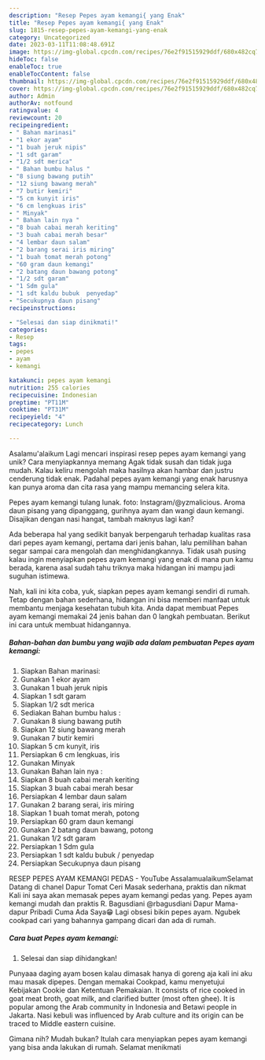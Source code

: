 ```yaml
---
description: "Resep Pepes ayam kemangi{ yang Enak"
title: "Resep Pepes ayam kemangi{ yang Enak"
slug: 1815-resep-pepes-ayam-kemangi-yang-enak
category: Uncategorized
date: 2023-03-11T11:08:48.691Z
image: https://img-global.cpcdn.com/recipes/76e2f91515929ddf/680x482cq70/pepes-ayam-kemangi-foto-resep-utama.jpg
hideToc: false
enableToc: true
enableTocContent: false
thumbnail: https://img-global.cpcdn.com/recipes/76e2f91515929ddf/680x482cq70/pepes-ayam-kemangi-foto-resep-utama.jpg
cover: https://img-global.cpcdn.com/recipes/76e2f91515929ddf/680x482cq70/pepes-ayam-kemangi-foto-resep-utama.jpg
author: Admin
authorAv: notfound
ratingvalue: 4
reviewcount: 20
recipeingredient:
- " Bahan marinasi"
- "1 ekor ayam"
- "1 buah jeruk nipis"
- "1 sdt garam"
- "1/2 sdt merica"
- " Bahan bumbu halus "
- "8 siung bawang putih"
- "12 siung bawang merah"
- "7 butir kemiri"
- "5 cm kunyit iris"
- "6 cm lengkuas iris"
- " Minyak"
- " Bahan lain nya "
- "8 buah cabai merah keriting"
- "3 buah cabai merah besar"
- "4 lembar daun salam"
- "2 barang serai iris miring"
- "1 buah tomat merah potong"
- "60 gram daun kemangi"
- "2 batang daun bawang potong"
- "1/2 sdt garam"
- "1 Sdm gula"
- "1 sdt kaldu bubuk  penyedap"
- "Secukupnya daun pisang"
recipeinstructions:

- "Selesai dan siap dinikmati!"
categories:
- Resep
tags:
- pepes
- ayam
- kemangi

katakunci: pepes ayam kemangi 
nutrition: 255 calories
recipecuisine: Indonesian
preptime: "PT11M"
cooktime: "PT31M"
recipeyield: "4"
recipecategory: Lunch

---
```



Asalamu'alaikum Lagi mencari inspirasi resep pepes ayam kemangi yang unik? Cara menyiapkannya memang Agak tidak susah dan tidak juga mudah. Kalau keliru mengolah maka hasilnya akan hambar dan justru cenderung tidak enak. Padahal pepes ayam kemangi yang enak harusnya kan punya aroma dan cita rasa yang mampu memancing selera kita.


Pepes ayam kemangi tulang lunak. foto: Instagram/@yzmalicious. Aroma daun pisang yang dipanggang, gurihnya ayam dan wangi daun kemangi. Disajikan dengan nasi hangat, tambah maknyus lagi kan?

Ada beberapa hal yang sedikit banyak berpengaruh terhadap kualitas rasa dari pepes ayam kemangi, pertama dari jenis bahan, lalu pemilihan bahan segar sampai cara mengolah dan menghidangkannya. Tidak usah pusing kalau ingin menyiapkan pepes ayam kemangi yang enak di mana pun kamu berada, karena asal sudah tahu triknya maka hidangan ini mampu jadi suguhan istimewa.


Nah, kali ini kita coba, yuk, siapkan pepes ayam kemangi sendiri di rumah. Tetap dengan bahan sederhana, hidangan ini bisa memberi manfaat untuk membantu menjaga kesehatan tubuh kita. Anda dapat membuat Pepes ayam kemangi memakai 24 jenis bahan dan 0 langkah pembuatan. Berikut ini cara untuk membuat hidangannya.

<!--inarticleads1-->

##### Bahan-bahan dan bumbu yang wajib ada dalam pembuatan Pepes ayam kemangi:

1. Siapkan  Bahan marinasi:
1. Gunakan 1 ekor ayam
1. Gunakan 1 buah jeruk nipis
1. Siapkan 1 sdt garam
1. Siapkan 1/2 sdt merica
1. Sediakan  Bahan bumbu halus :
1. Gunakan 8 siung bawang putih
1. Siapkan 12 siung bawang merah
1. Gunakan 7 butir kemiri
1. Siapkan 5 cm kunyit, iris
1. Persiapkan 6 cm lengkuas, iris
1. Gunakan  Minyak
1. Gunakan  Bahan lain nya :
1. Siapkan 8 buah cabai merah keriting
1. Siapkan 3 buah cabai merah besar
1. Persiapkan 4 lembar daun salam
1. Gunakan 2 barang serai, iris miring
1. Siapkan 1 buah tomat merah, potong
1. Persiapkan 60 gram daun kemangi
1. Gunakan 2 batang daun bawang, potong
1. Gunakan 1/2 sdt garam
1. Persiapkan 1 Sdm gula
1. Persiapkan 1 sdt kaldu bubuk / penyedap
1. Persiapkan Secukupnya daun pisang


RESEP PEPES AYAM KEMANGI PEDAS - YouTube AssalamualaikumSelamat Datang di chanel Dapur Tomat Ceri Masak sederhana, praktis dan nikmat Kali ini saya akan memasak pepes ayam kemangi pedas yang. Pepes ayam kemangi mudah dan praktis R. Bagusdiani @rbagusdiani Dapur Mama-dapur Pribadi Cuma Ada Saya😁 Lagi obsesi bikin pepes ayam. Ngubek cookpad cari yang bahannya gampang dicari dan ada di rumah. 

<!--inarticleads2-->

##### Cara buat Pepes ayam kemangi:


1. Selesai dan siap dihidangkan!

Punyaaa daging ayam bosen kalau dimasak hanya di goreng aja kali ini aku mau masak dipepes. Dengan memakai Cookpad, kamu menyetujui Kebijakan Cookie dan Ketentuan Pemakaian. It consists of rice cooked in goat meat broth, goat milk, and clarified butter (most often ghee). It is popular among the Arab community in Indonesia and Betawi people in Jakarta. Nasi kebuli was influenced by Arab culture and its origin can be traced to Middle eastern cuisine. 

Gimana nih? Mudah bukan? Itulah cara menyiapkan pepes ayam kemangi yang bisa anda lakukan di rumah. Selamat menikmati
